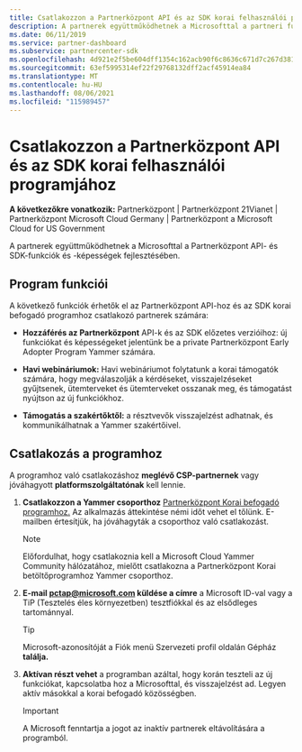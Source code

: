 ```yaml
---
title: Csatlakozzon a Partnerközpont API és az SDK korai felhasználói programjához
description: A partnerek együttműködhetnek a Microsofttal a partneri funkciók és képességek fejlesztésében.
ms.date: 06/11/2019
ms.service: partner-dashboard
ms.subservice: partnercenter-sdk
ms.openlocfilehash: 4d921e2f5be604dff1354c162acb90f6c8636c671d7c267d38157b8a8e42c5a1
ms.sourcegitcommit: 63ef5995314ef22f29768132dff2acf45914ea84
ms.translationtype: MT
ms.contentlocale: hu-HU
ms.lasthandoff: 08/06/2021
ms.locfileid: "115989457"
---
```

# <a name="join-the-partner-center-api-and-sdk-early-adopter-program"></a>Csatlakozzon a Partnerközpont API és az SDK korai felhasználói programjához

**A következőkre vonatkozik:** Partnerközpont | Partnerközpont 21Vianet | Partnerközpont Microsoft Cloud Germany | Partnerközpont a Microsoft Cloud for US Government

A partnerek együttműködhetnek a Microsofttal a Partnerközpont API- és SDK-funkciók és -képességek fejlesztésében.

## <a name="program-features"></a>Program funkciói

A következő funkciók érhetők el az Partnerközpont API-hoz és az SDK korai befogadó programhoz csatlakozó partnerek számára:

- **Hozzáférés az Partnerközpont** API-k és az SDK előzetes verzióihoz: új funkciókat és képességeket jelentünk be a private Partnerközpont Early Adopter Program Yammer számára.

- **Havi webináriumok:** Havi webináriumot folytatunk a korai támogatók számára, hogy megválaszolják a kérdéseket, visszajelzéseket gyűjtsenek, ütemterveket és ütemterveket osszanak meg, és támogatást nyújtson az új funkciókhoz.

- **Támogatás a szakértőktől:** a résztvevők visszajelzést adhatnak, és kommunikálhatnak a Yammer szakértőivel.

## <a name="join-the-program"></a>Csatlakozás a programhoz

A programhoz való csatlakozáshoz **meglévő CSP-partnernek** vagy jóváhagyott **platformszolgáltatónak** kell lennie.

1. **Csatlakozzon a Yammer csoporthoz** [Partnerközpont Korai befogadó programhoz.](https://www.yammer.com/cloudpartnercommunity/#/threads/inGroup?type=in_group&feedId=5944712&view=all) Az alkalmazás áttekintése némi időt vehet el tőlünk. E-mailben értesítjük, ha jóváhagyták a csoporthoz való csatlakozást.

   > [!NOTE]
   > Előfordulhat, hogy csatlakoznia kell a Microsoft Cloud Yammer Community hálózatához, mielőtt csatlakozna a Partnerközpont Korai betöltőprogramhoz Yammer csoporthoz.

2. **E-mail [pctap@microsoft.com](mailto:pctap@microsoft.com) küldése a címre** a Microsoft ID-val vagy a TiP (Tesztelés éles környezetben) tesztfiókkal és az elsődleges tartománnyal.

   > [!TIP]
   > Microsoft-azonosítóját a Fiók  menü Szervezeti profil oldalán Gépház **találja.**

3. **Aktívan részt vehet** a programban azáltal, hogy korán teszteli az új funkciókat, kapcsolatba hoz a Microsofttal, és visszajelzést ad. Legyen aktív másokkal a korai befogadó közösségben.

   > [!IMPORTANT]
   > A Microsoft fenntartja a jogot az inaktív partnerek eltávolítására a programból.
